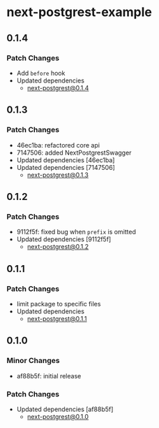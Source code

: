 # next-postgrest-example

## 0.1.4

### Patch Changes

- Add `before` hook
- Updated dependencies
  - next-postgrest@0.1.4

## 0.1.3

### Patch Changes

- 46ec1ba: refactored core api
- 7147506: added NextPostgrestSwagger
- Updated dependencies [46ec1ba]
- Updated dependencies [7147506]
  - next-postgrest@0.1.3

## 0.1.2

### Patch Changes

- 9112f5f: fixed bug when `prefix` is omitted
- Updated dependencies [9112f5f]
  - next-postgrest@0.1.2

## 0.1.1

### Patch Changes

- limit package to specific files
- Updated dependencies
  - next-postgrest@0.1.1

## 0.1.0

### Minor Changes

- af88b5f: initial release

### Patch Changes

- Updated dependencies [af88b5f]
  - next-postgrest@0.1.0
